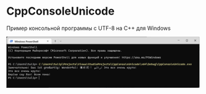 # CppConsoleUnicode
Пример консольной программы с UTF-8 на C++ для Windows

![srcreenshot](screenshot1.png)

